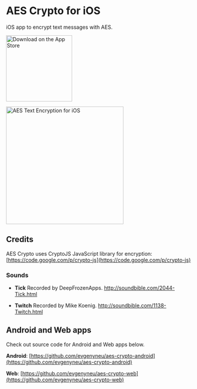 # AES Crypto for iOS

iOS app to encrypt text messages with AES.

<a href='https://itunes.apple.com/us/app/aes-crypto/id782965050' title='Download on the App Store'><img src='https://raw.githubusercontent.com/evgenyneu/aes-text-encryption-ios/master/Graphics/github/appstore_badge.png' width='180' alt='Download on the App Store'></a>

<img src='https://raw.githubusercontent.com/evgenyneu/aes-text-encryption-ios/master/Graphics/screenshots/iphone_4_inch/4_inch_640x1136_2.png' width='320' alt='AES Text Encryption for iOS'>

## Credits

AES Crypto uses CryptoJS JavaScript library for encryption: [https://code.google.com/p/crypto-js](https://code.google.com/p/crypto-js)

### Sounds

* **Tick** Recorded by DeepFrozenApps. http://soundbible.com/2044-Tick.html

* **Twitch** Recorded by Mike Koenig. http://soundbible.com/1138-Twitch.html

## Android and Web apps

Check out source code for Android and Web apps below.

**Android**: [https://github.com/evgenyneu/aes-crypto-android](https://github.com/evgenyneu/aes-crypto-android)

**Web**: [https://github.com/evgenyneu/aes-crypto-web](https://github.com/evgenyneu/aes-crypto-web)
